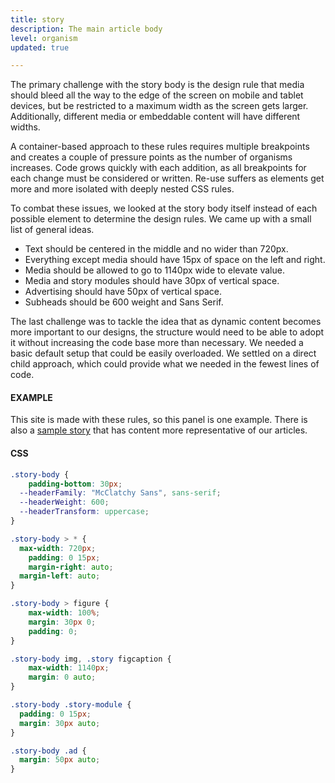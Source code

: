 ```yaml
---
title: story
description: The main article body
level: organism
updated: true

---
```

The primary challenge with the story body is the design rule that media should bleed all the way to the edge of the screen on mobile and tablet devices, but be restricted to a maximum width as the screen gets larger. Additionally, different media or embeddable content will have different widths. 

A container-based approach to these rules requires multiple breakpoints and creates a couple of pressure points as the number of organisms increases. Code grows quickly with each addition, as all breakpoints for each change must be considered or written. Re-use suffers as elements get more and more isolated with deeply nested CSS rules.

To combat these issues, we looked at the story body itself instead of each possible element to determine the design rules. We came up with a small list of general ideas.

+ Text should be centered in the middle and no wider than 720px.
+ Everything except media should have 15px of space on the left and right.
+ Media should be allowed to go to 1140px wide to elevate value.
+ Media and story modules should have 30px of vertical space.
+ Advertising should have 50px of vertical space.
+ Subheads should be 600 weight and Sans Serif.

The last challenge was to tackle the idea that as dynamic content becomes more important to our designs, the structure would need to be able to adopt it without increasing the code base more than necessary. We needed a basic default setup that could be easily overloaded. We settled on a direct child approach, which could provide what we needed in the fewest lines of code.

#### EXAMPLE

This site is made with these rules, so this panel is one example. There is also a [sample story](/saratoga/sample/story/) that has content more representative of our articles. 

#### CSS
```css
.story-body {
	padding-bottom: 30px;
  --headerFamily: "McClatchy Sans", sans-serif;
  --headerWeight: 600;
  --headerTransform: uppercase;
}

.story-body > * {
  max-width: 720px;
	padding: 0 15px;
	margin-right: auto;
  margin-left: auto;
}

.story-body > figure {
	max-width: 100%;
	margin: 30px 0;
	padding: 0;
}

.story-body img, .story figcaption {
	max-width: 1140px;
	margin: 0 auto;
}

.story-body .story-module {
  padding: 0 15px;
  margin: 30px auto;
}

.story-body .ad {
  margin: 50px auto;
}
```
